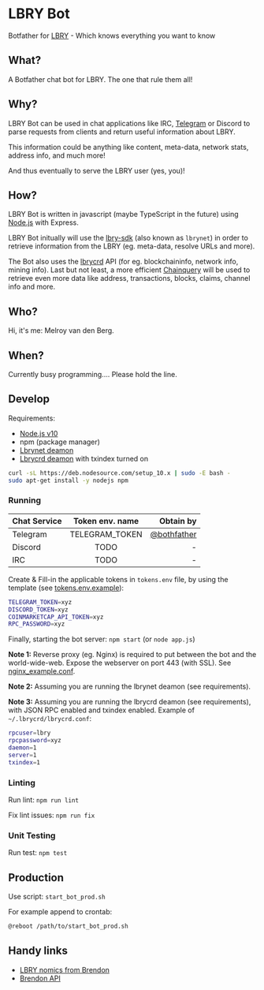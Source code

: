 # LBRY Bot

Botfather for [LBRY](https://lbry.com/) - Which knows everything you want to know

## What?

A Botfather chat bot for LBRY. The one that rule them all!

## Why?

LBRY Bot can be used in chat applications like IRC, [Telegram](https://telegram.org/apps) or Discord to parse requests from clients and return useful information about LBRY.

This information could be anything like content, meta-data, network stats, address info, and much more!

And thus eventually to serve the LBRY user (yes, you)!

## How?

LBRY Bot is written in javascript (maybe TypeScript in the future) using [Node.js](https://nodejs.org/en/download/) with Express.

LBRY Bot initually will use the [lbry-sdk](https://github.com/lbryio/lbry-sdk) (also known as `lbrynet`) in order to retrieve information from the LBRY (eg.  meta-data, resolve URLs and more).

The Bot also uses the [lbrycrd](https://github.com/lbryio/lbrycrd) API (for eg. blockchaininfo, network info, mining info). Last but not least, a more efficient [Chainquery](https://github.com/lbryio/chainquery) will be used to retrieve even more data like address, transactions, blocks, claims, channel info and more.

## Who?

Hi, it's me: Melroy van den Berg.

## When?

Currently busy programming.... Please hold the line.

## Develop

Requirements:

* [Node.js v10](https://nodejs.org/en/download/)
* npm (package manager)
* [Lbrynet deamon](https://github.com/lbryio/lbry-sdk/releases)
* [Lbrycrd deamon](https://github.com/lbryio/lbrycrd) with txindex turned on

```sh
curl -sL https://deb.nodesource.com/setup_10.x | sudo -E bash -
sudo apt-get install -y nodejs npm
```

### Running

| Chat Service  | Token env. name    | Obtain by                                    |
| ------------- |:------------------:| --------------------------------------------:|
| Telegram      | TELEGRAM_TOKEN     | [@bothfather](https://telegram.me/BotFather) |
| Discord       | TODO               | -                                            |
| IRC           | TODO               | -                                            |

Create & Fill-in the applicable tokens in `tokens.env` file, by using the template (see [tokens.env.example](tokens.env.example)):

```sh
TELEGRAM_TOKEN=xyz
DISCORD_TOKEN=xyz
COINMARKETCAP_API_TOKEN=xyz
RPC_PASSWORD=xyz
```

Finally, starting the bot server: `npm start` (or `node app.js`)

**Note 1:** Reverse proxy (eg. Nginx) is required to put between the bot and the world-wide-web. Expose the webserver on port 443 (with SSL). See [nginx_example.conf](nginx_example.conf).

**Note 2:** Assuming you are running the lbrynet deamon (see requirements).

**Note 3:** Assuming you are running the lbrycrd deamon (see requirements), with JSON RPC enabled and txindex enabled. Example of `~/.lbrycrd/lbrycrd.conf`:

```sh
rpcuser=lbry
rpcpassword=xyz
daemon=1
server=1
txindex=1
```

### Linting

Run lint: `npm run lint`

Fix lint issues: `npm run fix`

### Unit Testing

Run test: `npm test`

## Production

Use script: `start_bot_prod.sh`

For example append to crontab:

```sh
@reboot /path/to/start_bot_prod.sh
```

## Handy links 

* [LBRY nomics from Brendon](https://github.com/eggplantbren/LBRYnomics)
* [Brendon API](https://www.brendonbrewer.com/lbrynomics/)
